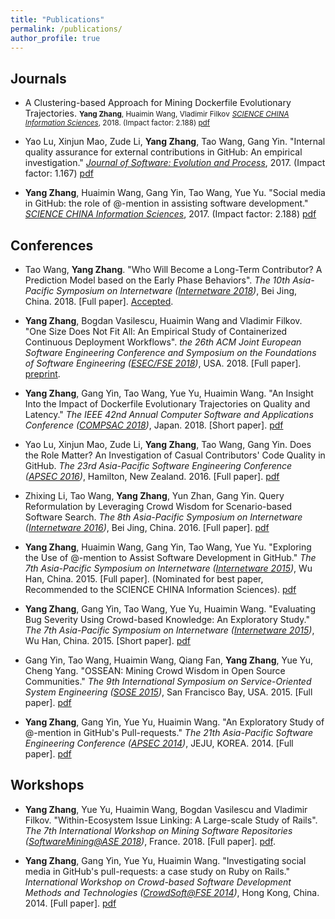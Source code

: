 ```yaml
---
title: "Publications"
permalink: /publications/
author_profile: true
---
```


## Journals
* A Clustering-based Approach for Mining Dockerfile Evolutionary Trajectories.
<small><strong>Yang Zhang</strong>, Huaimin Wang, Vladimir Filkov</small> 
<small><i>[SCIENCE CHINA Information Sciences](http://engine.scichina.com/publisher/scp/journal/SCIS?slug=Overview)</i>, 2018. (Impact factor: 2.188) [pdf](/files/SCIS_2018_dockerfile.pdf)</small>

* Yao Lu, Xinjun Mao, Zude Li, <strong>Yang Zhang</strong>, Tao Wang, Gang Yin. "Internal quality assurance for external contributions in GitHub: An empirical investigation." <i>[Journal of Software: Evolution and Process](https://onlinelibrary.wiley.com/journal/20477481)</i>, 2017. (Impact factor: 1.167) [pdf](/files/JSEP_2017_lu.pdf)

* <strong>Yang Zhang</strong>, Huaimin Wang, Gang Yin, Tao Wang, Yue Yu. "Social media in GitHub: the role of @-mention in assisting software development." <i>[SCIENCE CHINA Information Sciences](http://engine.scichina.com/publisher/scp/journal/SCIS?slug=Overview)</i>, 2017. (Impact factor: 2.188) [pdf](/files/SCIS_2017_at.pdf)


## Conferences
* Tao Wang, <strong>Yang Zhang</strong>. "Who Will Become a Long-Term Contributor? A Prediction Model based on the Early Phase Behaviors". <i>The 10th Asia-Pacific Symposium on Internetware ([Internetware 2018](https://internetware2018.github.io))</i>, Bei Jing, China. 2018. [Full paper]. [Accepted](https://internetware2018.github.io/Program.html).

* <strong>Yang Zhang</strong>, Bogdan Vasilescu, Huaimin Wang and Vladimir Filkov. "One Size Does Not Fit All: An Empirical Study of Containerized Continuous Deployment Workflows". <i> the 26th ACM Joint European Software Engineering Conference and Symposium on the Foundations of Software Engineering ([ESEC/FSE 2018](https://2018.fseconference.org/))</i>, USA. 2018. [Full paper]. [preprint](/files/FSE_2018_cd.pdf).

* <strong>Yang Zhang</strong>, Gang Yin, Tao Wang, Yue Yu, Huaimin Wang. "An Insight Into the Impact of Dockerfile Evolutionary Trajectories on Quality and Latency." <i>The IEEE 42nd Annual Computer Software and Applications Conference ([COMPSAC 2018](https://ieeecompsac.computer.org/2018/))</i>, Japan. 2018. [Short paper]. [pdf](/files/COMPSAC_2018_dockerfile.pdf)

* Yao Lu, Xinjun Mao, Zude Li, <strong>Yang Zhang</strong>, Tao Wang, Gang Yin. Does the Role Matter? An Investigation of Casual Contributors' Code Quality in GitHub. <i>The 23rd Asia-Pacific Software Engineering Conference ([APSEC 2016](http://www.apsec2016.org/))</i>, Hamilton, New Zealand. 2016. [Full paper]. [pdf](/files/APSEC_2016_lu.pdf)

* Zhixing Li, Tao Wang, <strong>Yang Zhang</strong>, Yun Zhan, Gang Yin. Query Reformulation by Leveraging Crowd Wisdom for Scenario-based Software Search. <i>The 8th Asia-Pacific Symposium on Internetware ([Internetware 2016](https://dblp.org/db/conf/internetware/internetware2016))</i>, Bei Jing, China. 2016. [Full paper]. [pdf](/files/Internetware_2016_li.pdf)

* <strong>Yang Zhang</strong>, Huaimin Wang, Gang Yin, Tao Wang, Yue Yu. "Exploring the Use of @-mention to Assist Software Development in GitHub." <i>The 7th Asia-Pacific Symposium on Internetware ([Internetware 2015](https://dblp.uni-trier.de/db/conf/internetware/internetware2015))</i>, Wu Han, China. 2015. [Full paper]. (Nominated for best paper, Recommended to the SCIENCE CHINA Information Sciences). [pdf](/files/Internetware_2015_at.pdf)

* <strong>Yang Zhang</strong>, Gang Yin, Tao Wang, Yue Yu, Huaimin Wang. "Evaluating Bug Severity Using Crowd-based Knowledge: An Exploratory Study." <i>The 7th Asia-Pacific Symposium on Internetware ([Internetware 2015](https://dblp.uni-trier.de/db/conf/internetware/internetware2015))</i>, Wu Han, China. 2015. [Short paper]. [pdf](/files/Internetware_2015_bug.pdf)

* Gang Yin, Tao Wang, Huaimin Wang, Qiang Fan, <strong>Yang Zhang</strong>, Yue Yu, Cheng Yang. "OSSEAN: Mining Crowd Wisdom in Open Source Communities." <i>The 9th International Symposium on Service-Oriented System Engineering ([SOSE 2015](http://sose2015.com/))</i>, San Francisco Bay, USA. 2015. [Full paper]. [pdf](/files/SOSE_2015_OSSEAN.pdf)

* <strong>Yang Zhang</strong>, Gang Yin, Yue Yu, Huaimin Wang. "An Exploratory Study of @-mention in GitHub's Pull-requests." <i>The 21th Asia-Pacific Software Engineering Conference ([APSEC 2014](https://dblp.uni-trier.de/db/conf/apsec/apsec2014-1))</i>, JEJU, KOREA. 2014. [Full paper]. [pdf](/files/APSEC_2014_at.pdf)

## Workshops
* <strong>Yang Zhang</strong>, Yue Yu, Huaimin Wang, Bogdan Vasilescu and Vladimir Filkov. "Within-Ecosystem Issue Linking: A Large-scale Study of Rails". <i>The 7th International Workshop on Mining Software Repositories ([SoftwareMining@ASE 2018](http://www.ase2018.com/?p=workshops#mining))</i>, France. 2018. [Full paper]. [pdf](/files/SoftwareMining_2018_EcoLinking.pdf).

* <strong>Yang Zhang</strong>, Gang Yin, Yue Yu, Huaimin Wang. "Investigating social media in GitHub's pull-requests: a case study on Ruby on Rails." <i>International Workshop on Crowd-based Software Development Methods and Technologies ([CrowdSoft@FSE 2014](http://fse22.gatech.edu/workshops))</i>, Hong Kong, China. 2014. [Full paper]. [pdf](/files/CrowdSoft_2014_at.pdf)



